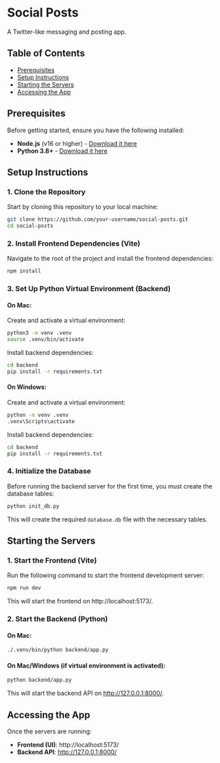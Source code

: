# Social Posts

A Twitter-like messaging and posting app.

## Table of Contents

- [Prerequisites](#prerequisites)
- [Setup Instructions](#setup-instructions)
- [Starting the Servers](#starting-the-servers)
- [Accessing the App](#accessing-the-app)

## Prerequisites

Before getting started, ensure you have the following installed:

- **Node.js** (v16 or higher) - [Download it here](https://nodejs.org/)
- **Python 3.8+** - [Download it here](https://www.python.org/downloads/)

## Setup Instructions

### 1. Clone the Repository

Start by cloning this repository to your local machine:

```bash
git clone https://github.com/your-username/social-posts.git
cd social-posts
```

### 2. Install Frontend Dependencies (Vite)

Navigate to the root of the project and install the frontend dependencies:

```bash
npm install
```

### 3. Set Up Python Virtual Environment (Backend)

#### On Mac:

Create and activate a virtual environment:

```bash
python3 -m venv .venv
source .venv/bin/activate
```


Install backend dependencies:

```bash
cd backend
pip install -r requirements.txt
```


#### On Windows:

Create and activate a virtual environment:

```bash
python -m venv .venv
.venv\Scripts\activate
```

Install backend dependencies:

```bash
cd backend
pip install -r requirements.txt
```
### 4. Initialize the Database

Before running the backend server for the first time, you must create the database tables:

```bash
python init_db.py
```

This will create the required `database.db` file with the necessary tables.

## Starting the Servers

### 1. Start the Frontend (Vite)

Run the following command to start the frontend development server:

```bash
npm run dev
```

This will start the frontend on http://localhost:5173/.

### 2. Start the Backend (Python)

#### On Mac:

```bash
./.venv/bin/python backend/app.py
```

#### On Mac/Windows (if virtual environment is activated):

```bash
python backend/app.py
```

This will start the backend API on http://127.0.0.1:8000/.

## Accessing the App

Once the servers are running:

- **Frontend (UI)**: http://localhost:5173/
- **Backend API**: http://127.0.0.1:8000/
